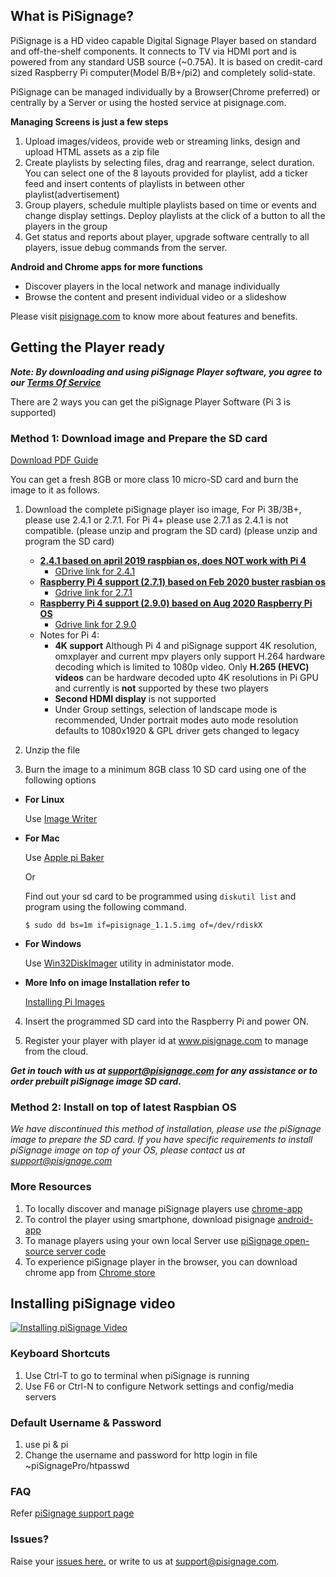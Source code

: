 ## What is PiSignage? 

PiSignage is a HD video capable Digital Signage Player based on standard and off-the-shelf 
components. It connects to TV via HDMI port and is powered from any standard USB source (~0.75A). 
It is based on credit-card sized Raspberry Pi computer(Model B/B+/pi2) and completely solid-state. 

PiSignage can be managed individually by a Browser(Chrome preferred) or centrally by a Server or using the hosted 
service at pisignage.com. 

**Managing Screens is just a few steps**
 
1. Upload images/videos, provide web or streaming links, design and upload HTML assets as a zip file
2. Create playlists by selecting files, drag and rearrange, select duration. You can select one of the 8 layouts 
    provided for playlist, add a ticker feed and insert contents of playlists in between other playlist(advertisement)
3. Group players, schedule multiple playlists based on time or events and change display settings. Deploy playlists at the 
    click of a button to all the players in the group
4. Get status and reports about player, upgrade software centrally to all players, issue debug commands from the server.

**Android and Chrome apps for more functions**

- Discover players in the local network and manage individually
- Browse the content and present individual video or a slideshow

Please visit [pisignage.com](https://www.pisignage.com) to know more about features and benefits.

## Getting the Player ready
  
  
***Note: By downloading and using piSignage Player software, you agree to our [Terms Of Service](https://s3.amazonaws.com/pisignage/legal/piSignage-TOS.html)***  
  
  
    
There are 2 ways you can get the piSignage Player Software (Pi 3 is supported)

<a id="basic"></a>
### Method 1: Download image and Prepare the SD card

[Download PDF Guide](https://s3.amazonaws.com/pisignage/pisignage-images/Basic_install.pdf)

You can get a fresh 8GB or more class 10 micro-SD card and burn the image to it as follows.

1. Download the complete piSignage player iso image, For Pi 3B/3B+, please use 2.4.1 or 2.7.1. For Pi 4+ please use 2.7.1 as 2.4.1 is not compatible.  (please unzip and program the SD card) (please unzip and program the SD card)
    -  **[ 2.4.1 based on april 2019 raspbian os, does NOT work with Pi 4 ](https://s3.amazonaws.com/pisignage/pisignage-images/pisignage_2.4.1.img.zip)**
        -   [GDrive link for 2.4.1](https://drive.google.com/open?id=1auC4LcO-z9md4XtdfXOiDS-atF3jZYkd)
    -  **[Raspberry Pi 4 support (2.7.1) based on Feb 2020 buster rasbian os ](https://pisignage.s3.amazonaws.com/pisignage-images/pisignage_2.7.1.img.zip)**
        -  [Gdrive link for 2.7.1](https://drive.google.com/file/d/1Z5z1Huh6hHW20A46_cgrNgTWVcCLoChy/view?usp=sharing)
    -  **[Raspberry Pi 4 support (2.9.0) based on Aug 2020 Raspberry Pi OS ](https://pisignage.s3.amazonaws.com/pisignage-images/pisignage_2.9.0.img.zip)**
        -  [Gdrive link for 2.9.0](https://drive.google.com/file/d/1BgSZylkrAQXvfMIJRs5C6mU-nEVcDILI/view?usp=sharing)
    -  Notes for Pi 4:   
        - **4K support** Although Pi 4 and piSignage support 4K resolution, omxplayer and current mpv players only support H.264 hardware decoding which is limited
        to 1080p video. Only **H.265 (HEVC) videos** can be hardware decoded upto 4K resolutions in Pi GPU and currently is **not** supported by these two players  
        - **Second HDMI display** is not supported
        - Under Group settings, selection of landscape mode is recommended,  Under portrait modes auto mode resolution
        defaults to 1080x1920 & GPL driver gets changed to legacy
        

2. Unzip the file 

3. Burn the image to a minimum 8GB class 10 SD card using one of the following options
  
  - **For Linux**

    Use [Image Writer](https://apps.ubuntu.com/cat/applications/precise/usb-imagewriter/)
  
  - **For Mac**

    Use [Apple pi Baker](http://www.tweaking4all.com/hardware/raspberry-pi/macosx-apple-pi-baker/)

    Or 

    Find out your sd card to be programmed using `diskutil list` and program using the following command.
 
    ```
    $ sudo dd bs=1m if=pisignage_1.1.5.img of=/dev/rdiskX   
    ```
  
  - **For Windows**
    
    Use [Win32DiskImager](http://sourceforge.net/projects/win32diskimager/) utility in administator mode.

  - **More Info on image Installation refer to** 
    
    [Installing Pi Images](http://www.raspberrypi.org/documentation/installation/installing-images/README.md)

4. Insert the programmed SD card into the Raspberry Pi and power ON.

5. Register your player with player id at www.pisignage.com to manage from the cloud.

***Get in touch with us at support@pisignage.com for any assistance or to order prebuilt piSignage image SD card.*** 

<a id="advanced"></a>
### Method 2: Install on top of latest Raspbian OS

*We have discontinued this method of installation, please use the piSignage image to prepare the SD card. If 
you have specific requirements to install piSignage image on top of your OS, 
please contact us at support@pisignage.com*

### More Resources

1. To locally discover and manage piSignage players use [chrome-app](https://chrome.google.com/webstore/detail/pisignage-discovery-remot/fngfhanhnojhlclbokgllbejdhnajedo)
2. To control the player using smartphone, download pisignage [android-app](https://play.google.com/store/apps/details?id=com.pisignage.pisignageremote)
3. To manage players using your own local Server use [piSignage open-source server code](https://github.com/colloqi/pisignage-server)
4. To experience piSignage player in the browser, you can download chrome app from [Chrome store](https://chrome.google.com/webstore/detail/pisignage-on-chrome/jakohoehdiplfomnmgpmolbelplkgnpa)

## Installing piSignage video 
 
[![Installing piSignage Video](http://img.youtube.com/vi/0o5cSq3Lwcg/0.jpg)](https://www.youtube.com/channel/UCyeItfgq72JUtzkQgcxYkKg)

### Keyboard Shortcuts 

1. Use Ctrl-T to go to terminal when piSignage is running
2. Use F6 or Ctrl-N to configure Network settings and config/media servers

### Default Username & Password

1. use pi & pi 
2. Change the username and password for http login in file ~piSignagePro/htpasswd


### FAQ

Refer [piSignage support page](https://www.pisignage.com/homepage/support.html)

### Issues?

Raise your [issues here.](https://github.com/colloqi/piSignage/issues) or write to us at support@pisignage.com. 





